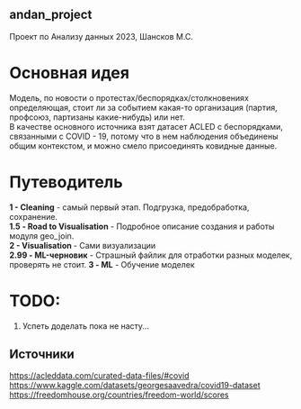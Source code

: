 ## andan_project
Проект по Анализу данных 2023, Шансков М.С.

# Основная идея
Модель, по новости о протестах/беспорядках/столкновениях определяющая, стоит ли за событием какая-то организация (партия, профсоюз, партизаны какие-нибудь) или нет.<br>
В качестве основного источника взят датасет ACLED с беспорядками, связанными с COVID - 19, потому что в нем наблюдения объединены общим контекстом, и можно смело присоединять ковидные данные.

# Путеводитель
<b>1 - Cleaning</b> - самый первый этап. Подгрузка, предобработка, сохранение. <br>
<b>1.5 - Road to Visualisation</b> - Подробное описание создания и работы модуля geo_join. <br>
<b>2 - Visualisation </b> - Сами визуализации <br>
<b>2.99 - ML-черновик</b> - Страшный файлик для отработки разных моделек, проверять не стоит.
<b>3 - ML</b> - Обучение моделек


# TODO:
1. Успеть доделать пока не насту...

## Источники
https://acleddata.com/curated-data-files/#covid <br>
https://www.kaggle.com/datasets/georgesaavedra/covid19-dataset<br>
https://freedomhouse.org/countries/freedom-world/scores
